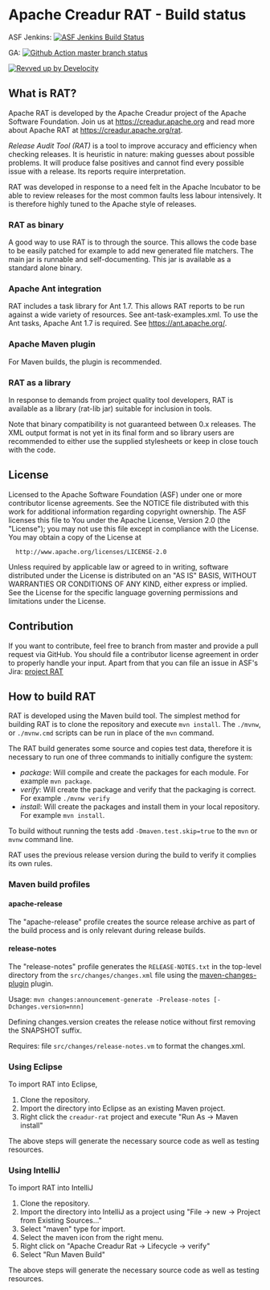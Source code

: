 # Apache Creadur RAT - Build status

ASF Jenkins: [![ASF Jenkins Build Status](https://ci-builds.apache.org/buildStatus/icon?job=Creadur%2FCreadur-Rat)](https://ci-builds.apache.org/job/Creadur/job/Creadur-Rat/)

GA: [![Github Action master branch status](https://github.com/apache/creadur-rat/actions/workflows/maven.yml/badge.svg?branch=master)](https://github.com/apache/creadur-rat/actions)

[![Revved up by Develocity](https://img.shields.io/badge/Revved%20up%20by-Develocity-06A0CE?logo=Gradle&labelColor=02303A)](https://develocity.apache.org/scans?list.sortColumn=buildDuration&list.sortOrder=asc&search.buildToolType=maven&search.names=not:CI%20stage&search.rootProjectNames=Apache%20Creadur%20Rat&search.tasks=install&search.timeZoneId=Europe%2FBerlin&search.values=Build%20Parent-pom)

## What is RAT?

Apache RAT is developed by the Apache Creadur project of the Apache Software
Foundation. Join us at https://creadur.apache.org and read more about Apache RAT
at https://creadur.apache.org/rat.

*Release Audit Tool (RAT)* is a tool to improve accuracy and efficiency when checking
releases. It is heuristic in nature: making guesses about possible problems. It
will produce false positives and cannot find every possible issue with a release.
Its reports require interpretation.

RAT was developed in response to a need felt in the Apache Incubator to be able to
review releases for the most common faults less labour intensively. It is therefore
highly tuned to the Apache style of releases.

### RAT as binary

A good way to use RAT is to through the source. This allows the code base to be
easily patched for example to add new generated file matchers. The main jar is
runnable and self-documenting. This jar is available as a standard alone binary.

### Apache Ant integration

RAT includes a task library for Ant 1.7. This allows RAT reports to be run against
a wide variety of resources. See ant-task-examples.xml. To use the Ant tasks,
Apache Ant 1.7 is required. See https://ant.apache.org/.

### Apache Maven plugin

For Maven builds, the plugin is recommended.

### RAT as a library

In response to demands from project quality tool developers, RAT is available as a
library (rat-lib jar) suitable for inclusion in tools.

Note that binary compatibility is not guaranteed between 0.x releases. The XML output format is not yet in its
final form and so library users are recommended to either use the supplied stylesheets or keep in close touch with the code.

## License

  Licensed to the Apache Software Foundation (ASF) under one or more
  contributor license agreements.  See the NOTICE file distributed with
  this work for additional information regarding copyright ownership.
  The ASF licenses this file to You under the Apache License, Version 2.0
  (the "License"); you may not use this file except in compliance with
  the License.  You may obtain a copy of the License at

      http://www.apache.org/licenses/LICENSE-2.0

  Unless required by applicable law or agreed to in writing, software
  distributed under the License is distributed on an "AS IS" BASIS,
  WITHOUT WARRANTIES OR CONDITIONS OF ANY KIND, either express or implied.
  See the License for the specific language governing permissions and
  limitations under the License.

## Contribution

If you want to contribute, feel free to branch from master and provide a pull request via GitHub.
You should file a contributor license agreement in order to properly handle your input.
Apart from that you can file an issue in ASF's Jira: [project RAT](https://issues.apache.org/jira/browse/RAT)

## How to build RAT

RAT is developed using the Maven build tool.  The simplest method for building RAT is to clone the 
repository and execute `mvn install`.  The `./mvnw`, or `./mvnw.cmd` scripts can be run in place of the `mvn` command.

The RAT build generates some source and copies test data, therefore it is necessary to run one of three commands to initially configure the system:
 * *package*: Will compile and create the packages for each module. For example `mvn package`.
 * *verify*: Will create the package and verify that the packaging is correct. For example `./mvnw verify`
 * *install*: Will create the packages and install them in your local repository. For example `mvn install`.

To build without running the tests add `-Dmaven.test.skip=true` to the `mvn` or `mvnw` command line.

RAT uses the previous release version during the build to verify it complies its own rules.

### Maven build profiles

#### apache-release

The "apache-release" profile creates the source release archive as part of the build process and is only relevant during release builds.

#### release-notes

The "release-notes" profile generates the `RELEASE-NOTES.txt` in the top-level directory from the `src/changes/changes.xml` file using the [maven-changes-plugin](https://maven.apache.org/plugins/maven-changes-plugin/) plugin.

Usage: `mvn changes:announcement-generate -Prelease-notes [-Dchanges.version=nnn]`

Defining changes.version creates the release notice without first removing the SNAPSHOT suffix.

Requires: file `src/changes/release-notes.vm` to format the changes.xml.

### Using Eclipse

To import RAT into Eclipse, 
 1. Clone the repository.
 2. Import the directory into Eclipse as an existing Maven project.
 3. Right click the `creadur-rat` project and execute "Run As -> Maven install"
 
The above steps will generate the necessary source code as well as testing resources.

### Using IntelliJ

To import RAT into IntelliJ 
 1. Clone the repository.
 2. Import the directory into IntelliJ as a project using "File -> new -> Project from Existing Sources..."
 3. Select "maven" type for import.
 4. Select the maven icon from the right menu.
 5. Right click on  "Apache Creadur Rat -> Lifecycle -> verify"
 6. Select "Run Maven Build"
 
The above steps will generate the necessary source code as well as testing resources.
